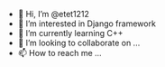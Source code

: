 - 👋 Hi, I’m @etet1212
- 👀 I’m interested in Django framework
- 🌱 I’m currently learning C++
- 💞️ I’m looking to collaborate on ...
- 📫 How to reach me ...

<!---
etet1212/etet1212 is a ✨ special ✨ repository because its `README.md` (this file) appears on your GitHub profile.
You can click the Preview link to take a look at your changes.
--->
